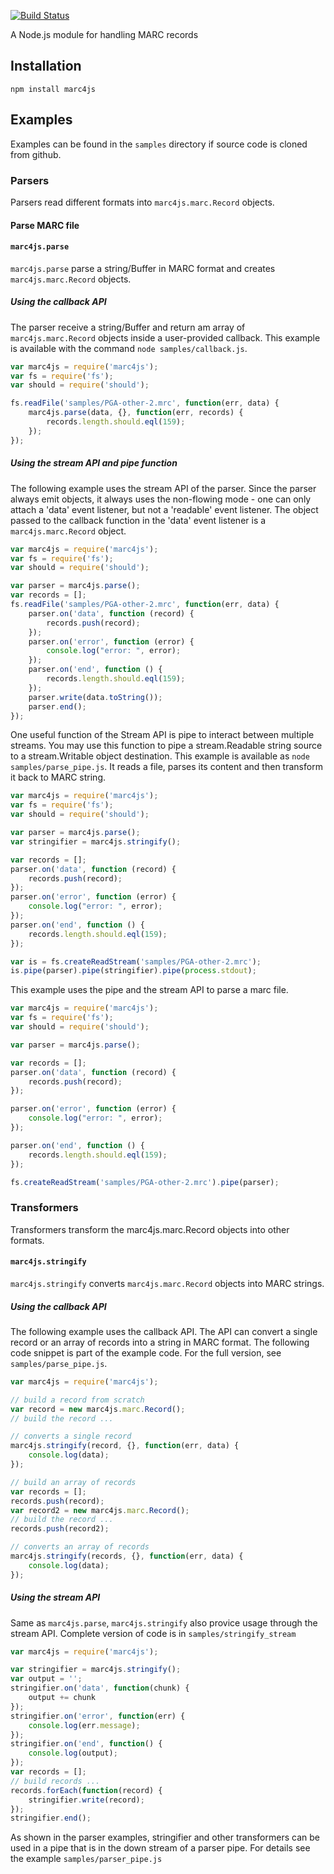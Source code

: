 [![Build Status](https://travis-ci.org/jiaola/marc4js.svg?branch=master)](https://travis-ci.org/jiaola/marc4js)

A Node.js module for handling MARC records

## Installation

```
npm install marc4js

```

## Examples

Examples can be found in the `samples` directory if source code is cloned from github.

### Parsers

Parsers read different formats into `marc4js.marc.Record` objects.

#### Parse MARC file

#### `marc4js.parse`
`marc4js.parse` parse a string/Buffer in MARC format and creates `marc4js.marc.Record` objects.

##### Using the callback API

The parser receive a string/Buffer and return am array of `marc4js.marc.Record` objects
inside a user-provided callback. This example is available with the command
`node samples/callback.js`.

```javascript
var marc4js = require('marc4js');
var fs = require('fs');
var should = require('should');

fs.readFile('samples/PGA-other-2.mrc', function(err, data) {
    marc4js.parse(data, {}, function(err, records) {
        records.length.should.eql(159);
    });
});
```

##### Using the stream API and pipe function

The following example uses the stream API of the parser. Since the parser always emit
objects, it always uses the non-flowing mode - one can only attach
a 'data' event listener, but not a 'readable' event listener. The object passed to
the callback function in the 'data' event listener is a `marc4js.marc.Record` object.

```javascript
var marc4js = require('marc4js');
var fs = require('fs');
var should = require('should');

var parser = marc4js.parse();
var records = [];
fs.readFile('samples/PGA-other-2.mrc', function(err, data) {
    parser.on('data', function (record) {
        records.push(record);
    });
    parser.on('error', function (error) {
        console.log("error: ", error);
    });
    parser.on('end', function () {
        records.length.should.eql(159);
    });
    parser.write(data.toString());
    parser.end();
});
```

One useful function of the Stream API is pipe to interact between multiple streams.
You may use this function to pipe a stream.Readable string source to a stream.Writable
object destination. This example is available as `node samples/parse_pipe.js`. It reads a
file, parses its content and then transform it back to MARC string.

```javascript
var marc4js = require('marc4js');
var fs = require('fs');
var should = require('should');

var parser = marc4js.parse();
var stringifier = marc4js.stringify();

var records = [];
parser.on('data', function (record) {
    records.push(record);
});
parser.on('error', function (error) {
    console.log("error: ", error);
});
parser.on('end', function () {
    records.length.should.eql(159);
});

var is = fs.createReadStream('samples/PGA-other-2.mrc');
is.pipe(parser).pipe(stringifier).pipe(process.stdout);
```

This example uses the pipe and the stream API to parse a marc file.

```javascript
var marc4js = require('marc4js');
var fs = require('fs');
var should = require('should');

var parser = marc4js.parse();

var records = [];
parser.on('data', function (record) {
    records.push(record);
});

parser.on('error', function (error) {
    console.log("error: ", error);
});

parser.on('end', function () {
    records.length.should.eql(159);
});

fs.createReadStream('samples/PGA-other-2.mrc').pipe(parser);
```

### Transformers
Transformers transform the marc4js.marc.Record objects into other formats.

#### `marc4js.stringify`

`marc4js.stringify` converts `marc4js.marc.Record` objects into MARC strings.

##### Using the callback API

The following example uses the callback API. The API can convert a single record
or an array of records into a string in MARC format. The following code snippet is
part of the example code. For the full version, see `samples/parse_pipe.js`.

```javascript
var marc4js = require('marc4js');

// build a record from scratch
var record = new marc4js.marc.Record();
// build the record ...

// converts a single record
marc4js.stringify(record, {}, function(err, data) {
    console.log(data);
});

// build an array of records
var records = [];
records.push(record);
var record2 = new marc4js.marc.Record();
// build the record ...
records.push(record2);

// converts an array of records
marc4js.stringify(records, {}, function(err, data) {
    console.log(data);
});
```

##### Using the stream API

Same as `marc4js.parse`, `marc4js.stringify` also provice usage through the stream API.
Complete version of code is in `samples/stringify_stream`

```javascript
var marc4js = require('marc4js');

var stringifier = marc4js.stringify();
var output = '';
stringifier.on('data', function(chunk) {
    output += chunk
});
stringifier.on('error', function(err) {
    console.log(err.message);
});
stringifier.on('end', function() {
    console.log(output);
});
var records = [];
// build records ...
records.forEach(function(record) {
    stringifier.write(record);
});
stringifier.end();
```

As shown in the parser examples, stringifier and other transformers can be used
in a pipe that is in the down stream of a parser pipe. For details see the example
 `samples/parser_pipe.js`



